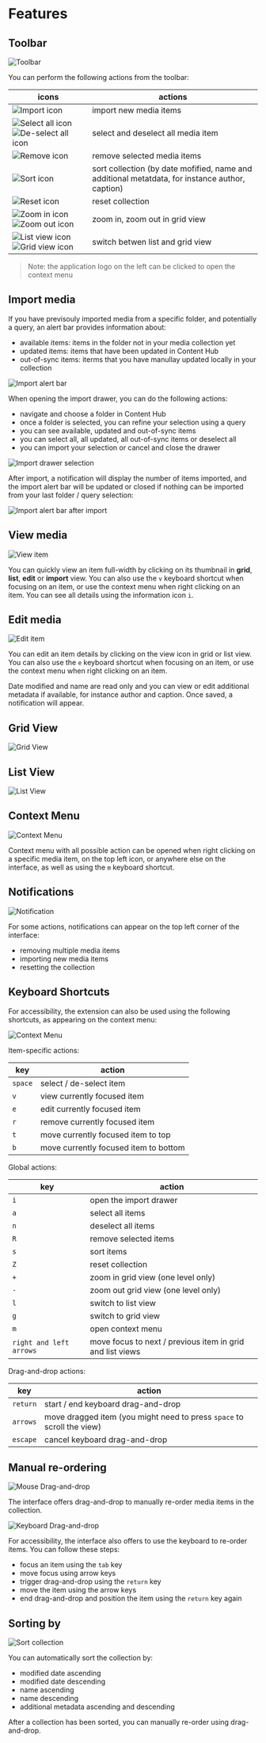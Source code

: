 # Features

## Toolbar

![Toolbar](../media/toolbar.png)

You can perform the following actions from the toolbar:

| icons | actions |
|-------|---------|
| ![Import icon](../media/icon-import.png)  | import new media items |
| ![Select all icon](../media/icon-select-all.png) ![De-select all icon](../media/icon-select-none.png) | select and deselect all media item |
| ![Remove icon](../media/icon-remove.png) | remove selected media items |
| ![Sort icon](../media/icon-sort.png) | sort collection (by date mofified, name and additional metatdata, for instance author, caption) |
| ![Reset icon](../media/icon-reset.png) | reset collection |
| ![Zoom in icon](../media/icon-zoom-in.png) ![Zoom out icon](../media/icon-zoom-out.png) | zoom in, zoom out in grid view |
| ![List view icon](../media/icon-list.png) ![Grid view icon](../media/icon-grid.png) | switch betwen list and grid view |

> Note: the application logo on the left can be clicked to open the context menu

## Import media

If you have previsouly imported media from a specific folder, and potentially a query, an alert bar provides information about:
- available items: items in the folder not in your media collection yet
- updated items: items that have been updated in Content Hub
- out-of-sync items: iterms that you have manullay updated locally in your collection

![Import alert bar](../media/import-alert-bar.png)

When opening the import drawer, you can do the following actions:
- navigate and choose a folder in Content Hub
- once a folder is selected, you can refine your selection using a query
- you can see available, updated and out-of-sync items
- you can select all, all updated, all out-of-sync items or deselect all
- you can import your selection or cancel and close the drawer

![Import drawer selection](../media/import-drawer-selection.png)

After import, a notification will display the number of items imported, and the import alert bar will be updated or closed if nothing can be imported from your last folder / query selection:

![Import alert bar after import](../media/import-alert-bar-after-import.png)

## View media

![View item](../media/view-item.png)

You can quickly view an item full-width by clicking on its thumbnail in **grid**, **list**, **edit** or **import** view. You can also use the `v` keyboard shortcut when focusing on an item, or use the context menu when right clicking on an item. You can see all details using the information icon `i`.

## Edit media

![Edit item](../media/edit-item.png)

You can edit an item details by clicking on the view icon in grid or list view. You can also use the `e` keyboard shortcut when focusing on an item, or use the context menu when right clicking on an item.

Date modified and name are read only and you can view or edit additional metadata if available, for instance author and caption. Once saved, a notification will appear.

## Grid View

![Grid View](../media/grid-view.png)

## List View

![List View](../media/list-view.png)

## Context Menu

![Context Menu](../media/context-menu.png)

Context menu with all possible action can be opened when right clicking on a specific media item, on the top left icon, or anywhere else on the interface, as well as using the `m` keyboard shortcut.

## Notifications

![Notification](../media/notification.png)

For some actions, notifications can appear on the top left corner of the interface:

-   removing multiple media items
-   importing new media items
-   resetting the collection

## Keyboard Shortcuts

For accessibility, the extension can also be used using the following shortcuts, as appearing on the context menu:

![Context Menu](../media/context-menu.png)

Item-specific actions:

| key | action |
|-----|--------|
| `space` | select / de-select item |
| `v` | view currently focused item |
| `e` | edit currently focused item |
| `r` | remove currently focused item |
| `t` | move currently focused item to top |
| `b` | move currently focused item to bottom |

Global actions:

| key | action |
|-----|--------|
| `i` | open the import drawer |
| `a` | select all items |
| `n` | deselect all items |
| `R` | remove selected items |
| `s` | sort items |
| `Z` | reset collection |
| `+` | zoom in grid view (one level only) |
| `-` | zoom out grid view (one level only) |
| `l` | switch to list view |
| `g` | switch to grid view |
| `m` | open context menu |
| `right and left arrows` | move focus to next / previous item in grid and list views |

Drag-and-drop actions:

| key | action |
|-----|--------|
| `return` | start / end keyboard drag-and-drop |
| `arrows` | move dragged item (you might need to press `space` to scroll the view) |
| `escape` | cancel keyboard drag-and-drop |

## Manual re-ordering

![Mouse Drag-and-drop](../media/mouse-drag-and-drop.png)

The interface offers drag-and-drop to manually re-order media items in the collection.

![Keyboard Drag-and-drop](../media/keyboard-drag-and-drop.png)

For accessibility, the interface also offers to use the keyboard to re-order items. You can follow these steps:

-   focus an item using the `tab` key
-   move focus using arrow keys
-   trigger drag-and-drop using the `return` key
-   move the item using the arrow keys
-   end drag-and-drop and position the item using the `return` key again

## Sorting by

![Sort collection](../media/sort-by.png)

You can automatically sort the collection by:

-   modified date ascending
-   modified date descending
-   name ascending
-   name descending
-   additional metadata ascending and descending

After a collection has been sorted, you can manually re-order using drag-and-drop.
